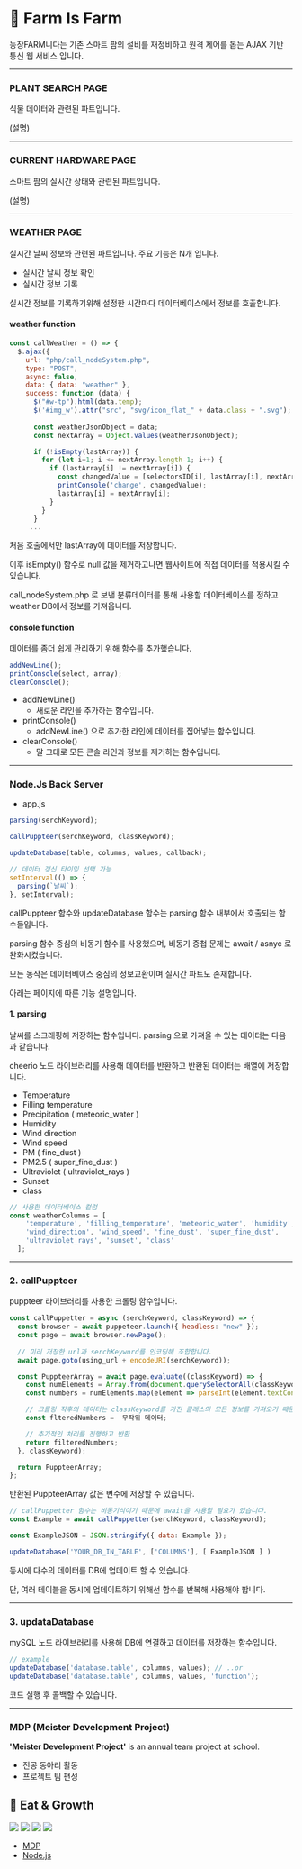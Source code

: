 # 🙏 Farm Is Farm

농장FARM니다는 기존 스마트 팜의 설비를 재정비하고 원격 제어를 돕는 AJAX 기반 통신 웹 서비스 입니다.

---

### PLANT SEARCH PAGE

식물 데이터와 관련된 파트입니다.

(설명)

---

### CURRENT HARDWARE PAGE
스마트 팜의 실시간 상태와 관련된 파트입니다.

(설명)

___

### WEATHER PAGE

실시간 날씨 정보와 관련된 파트입니다. 주요 기능은 N개 입니다.

- 실시간 날씨 정보 확인
- 실시간 정보 기록

실시간 정보를 기록하기위해 설정한 시간마다 데이터베이스에서 정보를 호출합니다.

#### weather function

```javascript
const callWeather = () => {
  $.ajax({
    url: "php/call_nodeSystem.php",
    type: "POST",
    async: false,
    data: { data: "weather" },
    success: function (data) {     
      $("#w-tp").html(data.temp);
      $('#img_w').attr("src", "svg/icon_flat_" + data.class + ".svg"); 
      
      const weatherJsonObject = data;
      const nextArray = Object.values(weatherJsonObject);

      if (!isEmpty(lastArray)) {
        for (let i=1; i <= nextArray.length-1; i++) {
          if (lastArray[i] != nextArray[i]) {
            const changedValue = [selectorsID[i], lastArray[i], nextArray[i]];
            printConsole('change', changedValue);
            lastArray[i] = nextArray[i];
          }
        }
      }
     ...
```

처음 호출에서만 lastArray에 데이터를 저장합니다.

이후 isEmpty() 함수로 null 값을 제거하고나면 웹사이트에 직접 데이터를 적용시킬 수 있습니다.

call_nodeSystem.php 로 보낸 분류데이터를 통해 사용할 데이터베이스를 정하고 weather DB에서 정보를 가져옵니다.


#### console function

데이터를 좀더 쉽게 관리하기 위해 함수를 추가했습니다.

```javascript
addNewLine();
printConsole(select, array);
clearConsole();
```
- addNewLine()
	- 새로운 라인을 추가하는 함수입니다.
- printConsole()
	- addNewLine() 으로 추가한 라인에 데이터를 집어넣는 함수입니다.
- clearConsole()
	- 말 그대로 모든 콘솔 라인과 정보를 제거하는 함수입니다.

___


### Node.Js Back Server
* app.js
```javascript
parsing(serchKeyword);

callPuppteer(serchKeyword, classKeyword);

updateDatabase(table, columns, values, callback);

// 데이터 갱신 타이밍 선택 가능
setInterval(() => {
  parsing(`날씨`);
}, setInterval);
```

callPuppteer 함수와 updateDatabase 함수는 parsing 함수 내부에서 호출되는 함수들입니다. 

parsing 함수 중심의 비동기 함수를 사용했으며, 비동기 중첩 문제는 await / asnyc 로 완화시켰습니다.

모든 동작은 데이터베이스 중심의 정보교환이며 실시간 파트도 존재합니다.

아래는 페이지에 따른 기능 설명입니다.

#### 1. parsing 

날씨를 스크래핑해 저장하는 함수입니다. parsing 으로 가져올 수 있는 데이터는 다음과 같습니다.

cheerio 노드 라이브러리를 사용해 데이터를 반환하고 반환된 데이터는 배열에 저장합니다.

* Temperature
* Filling temperature
* Precipitation ( meteoric_water )
* Humidity
* Wind direction
* Wind speed
* PM ( fine_dust )
* PM2.5 ( super_fine_dust )
* Ultraviolet ( ultraviolet_rays )
* Sunset
* class

```javascript
// 사용한 데이터베이스 컬럼
const weatherColumns = [ 
    'temperature', 'filling_temperature', 'meteoric_water', 'humidity',
    'wind_direction', 'wind_speed', 'fine_dust', 'super_fine_dust', 
    'ultraviolet_rays', 'sunset', 'class' 
  ];
```

---

### 2. callPuppteer

puppteer 라이브러리를 사용한 크롤링 함수입니다.

```javascript
const callPuppetter = async (serchKeyword, classKeyword) => {  
  const browser = await puppeteer.launch({ headless: "new" });
  const page = await browser.newPage();
  
  // 미리 저장한 url과 serchKeyword를 인코딩해 조합합니다.
  await page.goto(using_url + encodeURI(serchKeyword)); 

  const PuppteerArray = await page.evaluate((classKeyword) => {
    const numElements = Array.from(document.querySelectorAll(classKeyword));
    const numbers = numElements.map(element => parseInt(element.textContent, 10));

    // 크롤링 직후의 데이터는 classKeyword를 가진 클래스의 모든 정보를 가져오기 때문에 지저분합니다.
    const flteredNumbers =  무작위 데이터;

	// 추가적인 처리를 진행하고 반환
    return filteredNumbers;
  }, classKeyword);

  return PuppteerArray;
};
```

반환된 PuppteerArray 값은 변수에 저장할 수 있습니다.

```javascript
// callPuppetter 함수는 비동기식이기 때문에 await을 사용할 필요가 있습니다.
const Example = await callPuppetter(serchKeyword, classKeyword);

const ExampleJSON = JSON.stringify({ data: Example });

updateDatabase('YOUR_DB_IN_TABLE', ['COLUMNS'], [ ExampleJSON ] )
```

동시에 다수의 데이터를 DB에 업데이트 할 수 있습니다. 

단, 여러 테이블을 동시에 업데이트하기 위해선 함수를 반복해 사용해야 합니다.

---

### 3. updataDatabase 

mySQL 노드 라이브러리를 사용해 DB에 연결하고 데이터를 저장하는 함수입니다.

```javascript
// example
updateDatabase('database.table', columns, values); // ..or
updateDatabase('database.table', columns, values, 'function');
```


코드 실행 후 콜백할 수 있습니다.

---

### MDP (Meister Development Project)
**'Meister Development Project'** is an annual team project at school.
- 전공 동아리 활동
- 프로젝트 팀 편성

## 🔖 Eat & Growth

<a href="https://en.wikipedia.org/wiki/HTML5"><img src="https://img.shields.io/badge/HTML5-E34F26?style=flat-square&logo=html5&logoColor=white"></a>
<a href="https://www.w3.org/TR/CSS/#css"><img src="https://img.shields.io/badge/CSS3-1572B6?style=flat-square&logo=css3&logoColor=white"></a>
<a href="https://www.ecma-international.org/publications-and-standards/standards/ecma-262/"><img src="https://img.shields.io/badge/JAVASCRIPT-F7DF1E?style=flat-square&logo=JAVASCRIPT&logoColor=black"></a>
<a href="https://www.php.net/"><img src="https://img.shields.io/badge/PHP-777BB4?style=flat-square&logo=PHP&logoColor=white"> </a>

- [MDP](http://intec.icehs.kr/sub/info.do?m=040101&s=intec)
- [Node.js](https://nodejs.org/ko)
